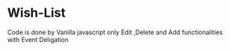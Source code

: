 # Wish-List
Code is done by Vanilla javascript only Edit ,Delete and Add functionalities with Event Deligation
